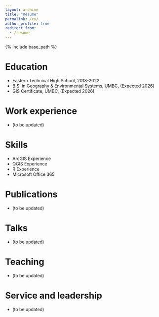 ```yaml
---
layout: archive
title: "Resume"
permalink: /cv/
author_profile: true
redirect_from:
  - /resume
---
```


{% include base_path %}

Education
======
* Eastern Technical High School, 2018-2022
* B.S. in Geography & Environmental Systems, UMBC, (Expected 2026)
* GIS Certificate, UMBC, (Expected 2026)

Work experience
======
* (to be updated)
  
Skills
======
* ArcGIS Experience
* QGIS Experience
* R Experience
* Microsoft Office 365

Publications
======
* (to be updated)
  
Talks
======
* (to be updated)
  
Teaching
======
* (to be updated)
  
Service and leadership
======
* (to be updated)
